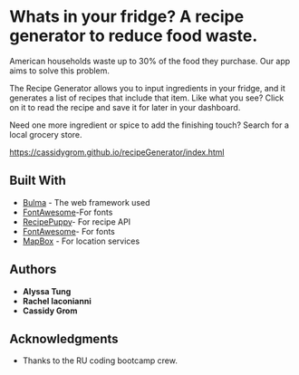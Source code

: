 # Whats in your fridge? A recipe generator to reduce food waste.

American households waste up to 30% of the food they purchase. Our app aims to solve this problem.

The Recipe Generator allows you to input ingredients in your fridge, and it generates a list of recipes that include that item. Like what you see? Click on it to read the recipe and save it for later in your dashboard.

Need one more ingredient or spice to add the finishing touch? Search for a local grocery store.

https://cassidygrom.github.io/recipeGenerator/index.html

## Built With

- [Bulma](https://cdn.jsdelivr.net/npm/bulma@0.8.0/css/bulma.min.css) - The web framework used
- [FontAwesome](https://use.fontawesome.com)-For fonts
- [RecipePuppy](url=http://www.recipepuppy.com/api/)- For recipe API
- [FontAwesome](https://use.fontawesome.com)- For fonts
- [MapBox](https://www.mapbox.com/) - For location services

## Authors

- **Alyssa Tung**
- **Rachel Iaconianni**
- **Cassidy Grom**

## Acknowledgments

- Thanks to the RU coding bootcamp crew.
